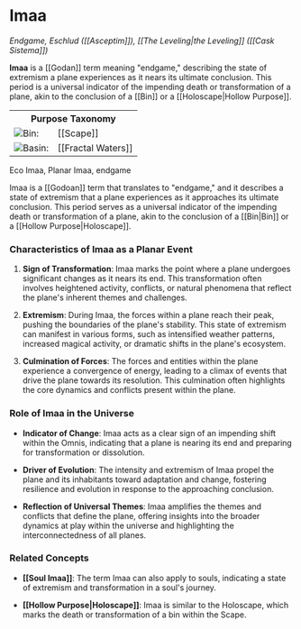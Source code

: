 <!-- wiki-header-section:start -->
# Imaa
_Endgame, Eschlud ([[Asceptim]]), [[The Leveling|the Leveling]] ([[Cask Sistema]])_

**Imaa** is a [[Godan]] term meaning "endgame," describing the state of extremism a plane experiences as it nears its ultimate conclusion. This period is a universal indicator of the impending death or transformation of a plane, akin to the conclusion of a [[Bin]] or a [[Holoscape|Hollow Purpose]].

<!-- wiki-header-section:end -->

<!-- taxonomy-table-section:start -->
<div class="taxonomy-table">
  <table>
    <tr>
      <th colspan="3">Purpose Taxonomy</th>
    </tr>
    <tr>
      <td class="taxon-label"><img src="svg/bin.svg" class="taxon-icon">Bin:</td>
      <td class="taxon-content" colspan="2">[[Scape]]</td>
    </tr>
    <tr>
      <td class="taxon-label"><img src="svg/basin.svg" class="taxon-icon">Basin:</td>
      <td class="taxon-content" colspan="2">[[Fractal Waters]]</td>
    </tr>
  </table>
</div>
<!-- taxonomy-table-section:end -->



<!-- ## Characteristics of Imaa as a Planar Event
Imaa marks the point where a plane undergoes significant changes as it approaches its end. This transformation is often accompanied by heightened activity, conflicts, or natural phenomena that reflect the plane's inherent themes and challenges. During Imaa, the forces within a plane reach their peak, pushing the boundaries of stability. This extremism can manifest as intensified weather, increased magical activity, or dramatic shifts in the ecosystem. Ultimately, Imaa is the culmination of forces and entities within the plane, leading to a climax that drives the plane toward its resolution and highlights its core dynamics and conflicts.
-->
<!-- ## Role of Imaa in the Universe

Imaa acts as a clear sign of an impending shift within the Omnis, signaling that a plane is nearing its end and preparing for transformation or dissolution. The intensity of Imaa propels the plane and its inhabitants toward adaptation and change, fostering resilience and evolution in response to the approaching conclusion. By amplifying the themes and conflicts that define the plane, Imaa offers insight into the broader dynamics at play within the universe and highlights the interconnectedness of all planes.
-->
<!-- ## Related Concepts

- [[Soul Imaa]]: Imaa can also apply to souls, indicating a state of extremism and transformation in a soul's journey.
- [[Holoscape|Hollow Purpose]]: Imaa is similar to the Holoscape, which marks the death or transformation of a bin within the Scape.








Eschatology
-->

<!-- not-for-live-publishing:start -->
<!-- obsidian-pull:start -->
Eco Imaa, Planar Imaa, endgame

Imaa is a [[Godoan]] term that translates to "endgame," and it describes a state of extremism that a plane experiences as it approaches its ultimate conclusion. This period serves as a universal indicator of the impending death or transformation of a plane, akin to the conclusion of a [[Bin|Bin]] or a [[Hollow Purpose|Holoscape]].

### Characteristics of Imaa as a Planar Event

1. **Sign of Transformation**: Imaa marks the point where a plane undergoes significant changes as it nears its end. This transformation often involves heightened activity, conflicts, or natural phenomena that reflect the plane's inherent themes and challenges.
    
2. **Extremism**: During Imaa, the forces within a plane reach their peak, pushing the boundaries of the plane's stability. This state of extremism can manifest in various forms, such as intensified weather patterns, increased magical activity, or dramatic shifts in the plane's ecosystem.
    
3. **Culmination of Forces**: The forces and entities within the plane experience a convergence of energy, leading to a climax of events that drive the plane towards its resolution. This culmination often highlights the core dynamics and conflicts present within the plane.
    

### Role of Imaa in the Universe

- **Indicator of Change**: Imaa acts as a clear sign of an impending shift within the Omnis, indicating that a plane is nearing its end and preparing for transformation or dissolution.
    
- **Driver of Evolution**: The intensity and extremism of Imaa propel the plane and its inhabitants toward adaptation and change, fostering resilience and evolution in response to the approaching conclusion.
    
- **Reflection of Universal Themes**: Imaa amplifies the themes and conflicts that define the plane, offering insights into the broader dynamics at play within the universe and highlighting the interconnectedness of all planes.
    

### Related Concepts

- **[[Soul Imaa]]**: The term Imaa can also apply to souls, indicating a state of extremism and transformation in a soul's journey.
    
- **[[Hollow Purpose|Holoscape]]**: Imaa is similar to the Holoscape, which marks the death or transformation of a bin within the Scape.





<!-- obsidian-pull:end -->
<!-- not-for-live-publishing:end -->
